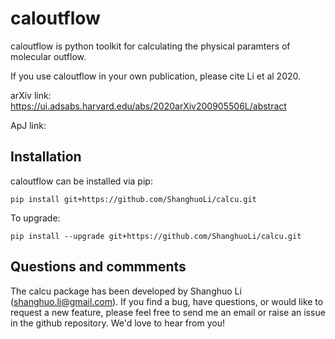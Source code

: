 # caloutflow
caloutflow is python toolkit for calculating the physical paramters of molecular outflow. 

If you use caloutflow in your own publication, please cite Li et al 2020. 

arXiv link: https://ui.adsabs.harvard.edu/abs/2020arXiv200905506L/abstract

ApJ link: 

Installation
------------

caloutflow can be installed via pip:

```
pip install git+https://github.com/ShanghuoLi/calcu.git
```

To upgrade:

```
pip install --upgrade git+https://github.com/ShanghuoLi/calcu.git
```



Questions and commments
------------

The calcu package has been developed by Shanghuo Li (shanghuo.li@gmail.com). If you find a bug, have questions, or would like to request a new feature, please feel free to send me an email or raise an issue in the github repository. We'd love to hear from you!
